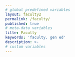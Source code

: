 ```yaml
---
# global predefined variables
layout: faculty2
permalink: /faculty/
published: true
# meta-data variables
title: Faculty
keywords: 'faculty, gen ed'
description: >-
# custom variables
---
```

